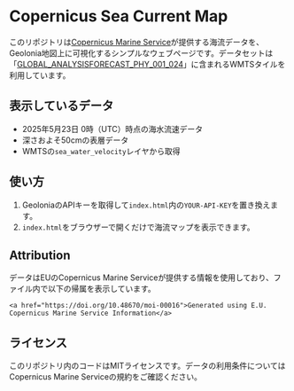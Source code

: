 # Copernicus Sea Current Map

このリポジトリは[Copernicus Marine Service](https://data.marine.copernicus.eu/)が提供する海流データを、Geolonia地図上に可視化するシンプルなウェブページです。データセットは「[GLOBAL_ANALYSISFORECAST_PHY_001_024](https://data.marine.copernicus.eu/product/GLOBAL_ANALYSISFORECAST_PHY_001_024/description)」に含まれるWMTSタイルを利用しています。

## 表示しているデータ
- 2025年5月23日 0時（UTC）時点の海水流速データ
- 深さおよそ50cmの表層データ
- WMTSの`sea_water_velocity`レイヤから取得

## 使い方
1. GeoloniaのAPIキーを取得して`index.html`内の`YOUR-API-KEY`を置き換えます。
2. `index.html`をブラウザーで開くだけで海流マップを表示できます。

## Attribution
データはEUのCopernicus Marine Serviceが提供する情報を使用しており、ファイル内で以下の帰属を表示しています。

```
<a href="https://doi.org/10.48670/moi-00016">Generated using E.U. Copernicus Marine Service Information</a>
```

## ライセンス
このリポジトリ内のコードはMITライセンスです。データの利用条件についてはCopernicus Marine Serviceの規約をご確認ください。
